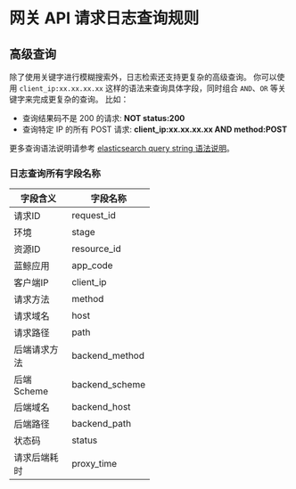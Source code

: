 # 网关 API 请求日志查询规则

## 高级查询

除了使用关键字进行模糊搜索外，日志检索还支持更复杂的高级查询。
你可以使用 `client_ip:xx.xx.xx.xx` 这样的语法来查询具体字段，同时组合 `AND`、`OR` 等关键字来完成更复杂的查询。 比如：

- 查询结果码不是 200 的请求: **NOT status:200**
- 查询特定 IP 的所有 POST 请求: **client_ip:xx.xx.xx.xx AND method:POST**

更多查询语法说明请参考 [elasticsearch query string 语法说明](https://www.elastic.co/guide/en/elasticsearch/reference/current/query-dsl-query-string-query.html#query-string-syntax)。

### 日志查询所有字段名称

<style tyle="text/css">
table {width: 50%}
</style>

字段含义 | 字段名称
--- | ---
请求ID | request_id
环境 | stage
资源ID | resource_id
蓝鲸应用 | app_code
客户端IP | client_ip
请求方法 | method
请求域名 | host
请求路径 | path
后端请求方法 | backend_method 
后端Scheme | backend_scheme
后端域名 | backend_host
后端路径 | backend_path
状态码 | status
请求后端耗时 | proxy_time
